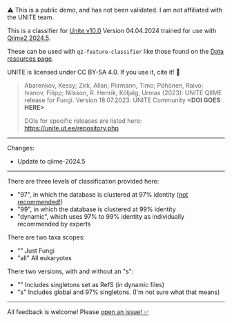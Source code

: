 ⚠️ This is a public demo, and has not been validated. I am not affiliated with the UNITE team.

This is a classifier for [Unite v10.0](https://unite.ut.ee/repository.php) Version 04.04.2024 trained for use with [Qiime2 2024.5](https://docs.qiime2.org/2024.5/install/).

These can be used with `q2-feature-classifier` like those found on the [Data resources page](https://docs.qiime2.org/2024.5/data-resources/).

UNITE is licensed under CC BY-SA 4.0. If you use it, cite it! 🤝

>Abarenkov, Kessy; Zirk, Allan; Piirmann, Timo; Pöhönen, Raivo; Ivanov, Filipp; Nilsson, R. Henrik; Kõljalg, Urmas (2023): UNITE QIIME release for Fungi. Version 18.07.2023. UNITE Community **\<DOI GOES HERE>**
>
> DOIs for specific releases are listed here: https://unite.ut.ee/repository.php

---

Changes:

- Update to qiime-2024.5

---

There are three levels of classification provided here:

- "97", in which the database is clustered at 97% identity ([not recommended!](https://forum.qiime2.org/t/feature-classifier-classify-sklearn-all-rep-seqs-unassigned/5960/22))
- "99", in which the database is clustered at 99% identity
- "dynamic", which uses 97% to 99% identity as individually recommended by experts

There are two taxa scopes:

- "" Just Fungi
- "all" All eukaryotes

There two versions, with and without an "s":

- "" Includes singletons set as RefS (in dynamic files)
- "s" Includes global and 97% singletons.
  (I'm not sure what that means)

---

All feedback is welcome! Please [open an issue! ✅](https://github.com/colinbrislawn/unite-train/issues)
